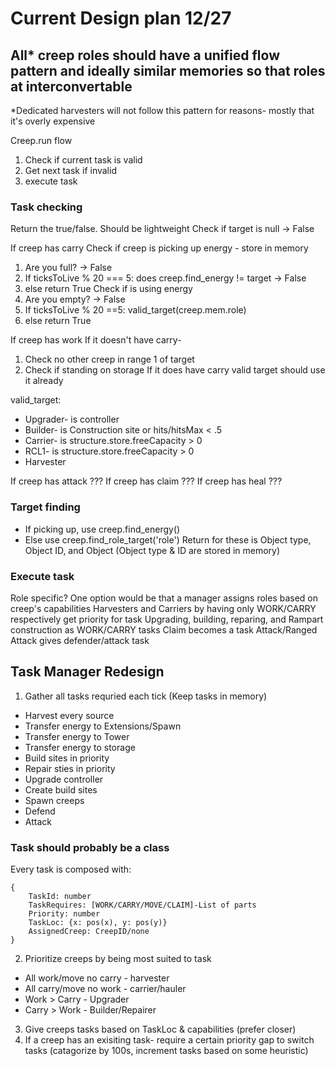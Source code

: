 # Current Design plan 12/27
## All* creep roles should have a unified flow pattern and ideally similar memories so that roles at interconvertable

*Dedicated harvesters will not follow this pattern for reasons- mostly that it's overly expensive

Creep.run flow
1. Check if current task is valid
2. Get next task if invalid
3. execute task


### Task checking
Return the true/false. Should be lightweight
Check if target is null -> False

If creep has carry
Check if creep is picking up energy - store in memory
1. Are you full? -> False
2. If ticksToLive % 20 === 5: does creep.find_energy != target -> False
3. else return True
Check if is using energy
1. Are you empty? -> False
2. If ticksToLive % 20 ==5: valid_target(creep.mem.role)
3. else return True

If creep has work
If it doesn't have carry-
1. Check no other creep in range 1 of target
2. Check if standing on storage
If it does have carry valid target should use it already

valid_target:
- Upgrader- is controller
- Builder- is Construction site or hits/hitsMax < .5
- Carrier- is structure.store.freeCapacity > 0
- RCL1- is structure.store.freeCapacity > 0
- Harvester

If creep has attack
???
If creep has claim
???
If creep has heal
???

### Target finding
- If picking up, use creep.find_energy()
- Else use creep.find_role_target('role')
Return for these is Object type, Object ID, and Object (Object type & ID are stored in memory)

### Execute task
Role specific?
One option would be that a manager assigns roles based on creep's capabilities
    Harvesters and Carriers by having only WORK/CARRY respectively get priority for task
    Upgrading, building, reparing, and Rampart construction as WORK/CARRY tasks
    Claim becomes a task
    Attack/Ranged Attack gives defender/attack task

## Task Manager Redesign
1. Gather all tasks requried each tick (Keep tasks in memory)
- Harvest every source
- Transfer energy to Extensions/Spawn
- Transfer energy to Tower
- Transfer energy to storage
- Build sites in priority
- Repair sties in priority
- Upgrade controller
- Create build sites
- Spawn creeps
- Defend
- Attack

### Task should probably be a class
Every task is composed with:
```
{
    TaskId: number
    TaskRequires: [WORK/CARRY/MOVE/CLAIM]-List of parts
    Priority: number
    TaskLoc: {x: pos(x), y: pos(y)}
    AssignedCreep: CreepID/none
}
```
2. Prioritize creeps by being most suited to task
- All work/move no carry - harvester
- All carry/move no work - carrier/hauler
- Work > Carry - Upgrader
- Carry > Work - Builder/Repairer
3. Give creeps tasks based on TaskLoc & capabilities (prefer closer)
4. If a creep has an exisiting task- require a certain priority gap to switch tasks (catagorize by 100s, increment tasks based 
on some heuristic)

